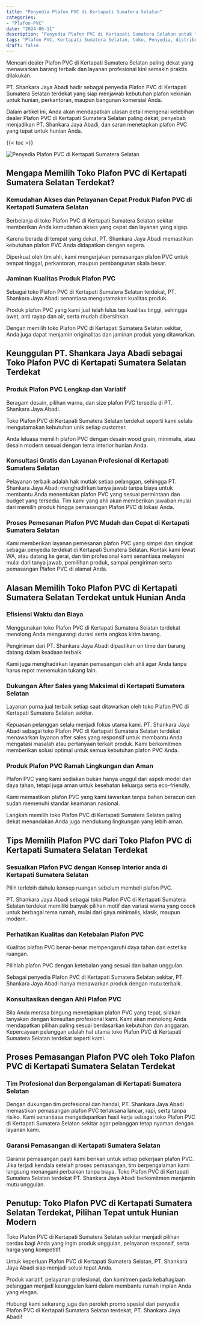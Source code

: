 ```yaml
---
title: "Penyedia Plafon PVC di Kertapati Sumatera Selatan"
categories: 
- "Plafon-PVC"
date: "2024-06-11"
description: "Penyedia Plafon PVC di Kertapati Sumatera Selatan untuk tempat tinggal, office, serta ritel. Plafon terbaik, beragam motif, variasi warna elegan, beserta layanan instalasi dikerjakan oleh teknisi profesional dan kepastian resmi!|Jasa distribusi Plafon PVC di Kertapati Sumatera Selatan bagi keperluan rumah, office, atau gerai, beserta plafon terbaik dan penempatan oleh teknisi profesional dan garansi resmi.|Pilihan Plafon PVC di Kertapati Sumatera Selatan yang andal bagi hunian, kantor, serta gerai, bersama plafon unggulan dan penempatan oleh tim profesional dan kepastian resmi.|Penjualan Plafon PVC di Kertapati Sumatera Selatan untuk rumah, kantor, dan ritel, beserta material terbaik dan instalasi oleh teknisi profesional, lengkap dengan garansi resmi.}"
tags: "Plafon PVC, Kertapati Sumatera Selatan, toko, Penyedia, distributor"
draft: false
---
```


Mencari dealer Plafon PVC di Kertapati Sumatera Selatan paling dekat yang menawarkan barang terbaik dan layanan profesional kini semakin praktis dilakukan.

PT. Shankara Jaya Abadi hadir sebagai penyedia Plafon PVC di Kertapati Sumatera Selatan terdekat yang siap menjawab kebutuhan plafon kekinian untuk hunian, perkantoran, maupun bangunan komersial Anda.

Dalam artikel ini, Anda akan mendapatkan ulasan detail mengenai kelebihan dealer Plafon PVC di Kertapati Sumatera Selatan paling dekat, penyebab menjadikan PT. Shankara Jaya Abadi, dan saran menetapkan plafon PVC yang tepat untuk hunian Anda.

{{< toc >}}

![Penyedia Plafon PVC di Kertapati Sumatera Selatan](/images/Plafon-PVC/Penyedia-Plafon-PVC-di-Kertapati-Sumatera-Selatan.png)


## Mengapa Memilih Toko Plafon PVC di Kertapati Sumatera Selatan Terdekat?

### Kemudahan Akses dan Pelayanan Cepat Produk Plafon PVC di Kertapati Sumatera Selatan

Berbelanja di toko Plafon PVC di Kertapati Sumatera Selatan sekitar memberikan Anda kemudahan akses yang cepat dan layanan yang sigap.

Karena berada di tempat yang dekat, PT. Shankara Jaya Abadi memastikan kebutuhan plafon PVC Anda didapatkan dengan segera.

Diperkuat oleh tim ahli, kami mengerjakan pemasangan plafon PVC untuk tempat tinggal, perkantoran, maupun pembangunan skala besar.

### Jaminan Kualitas Produk Plafon PVC

Sebagai toko Plafon PVC di Kertapati Sumatera Selatan terdekat, PT. Shankara Jaya Abadi senantiasa mengutamakan kualitas produk.

Produk plafon PVC yang kami jual telah lulus tes kualitas tinggi, sehingga awet, anti rayap dan air, serta mudah dibersihkan.

Dengan memilih toko Plafon PVC di Kertapati Sumatera Selatan sekitar, Anda juga dapat menjamin originalitas dan jaminan produk yang ditawarkan.

## Keunggulan PT. Shankara Jaya Abadi sebagai Toko Plafon PVC di Kertapati Sumatera Selatan Terdekat

### Produk Plafon PVC Lengkap dan Variatif

Beragam desain, pilihan warna, dan size plafon PVC tersedia di PT. Shankara Jaya Abadi.

Toko Plafon PVC di Kertapati Sumatera Selatan terdekat seperti kami selalu mengutamakan kebutuhan unik setiap customer.

Anda leluasa memilih plafon PVC dengan desain wood grain, minimalis, atau desain modern sesuai dengan tema interior hunian Anda.

### Konsultasi Gratis dan Layanan Profesional di Kertapati Sumatera Selatan

Pelayanan terbaik adalah hak mutlak setiap pelanggan, sehingga PT. Shankara Jaya Abadi menghadirkan tanya jawab tanpa biaya untuk membantu Anda menentukan plafon PVC yang sesuai permintaan dan budget yang tersedia. Tim kami yang ahli akan memberikan jawaban mulai dari memilih produk hingga pemasangan Plafon PVC di lokasi Anda.

### Proses Pemesanan Plafon PVC Mudah dan Cepat di Kertapati Sumatera Selatan

Kami memberikan layanan pemesanan plafon PVC yang simpel dan singkat sebagai penyedia terdekat di Kertapati Sumatera Selatan. Kontak kami lewat WA, atau datang ke gerai, dan tim profesional kami senantiasa melayani mulai dari tanya jawab, pemilihan produk, sampai pengiriman serta pemasangan Plafon PVC di alamat Anda.

## Alasan Memilih Toko Plafon PVC di Kertapati Sumatera Selatan Terdekat untuk Hunian Anda

### Efisiensi Waktu dan Biaya

Menggunakan toko Plafon PVC di Kertapati Sumatera Selatan terdekat menolong Anda mengurangi durasi serta ongkos kirim barang.

Pengiriman dari PT. Shankara Jaya Abadi dipastikan on time dan barang datang dalam keadaan terbaik.

Kami juga menghadirkan layanan pemasangan oleh ahli agar Anda tanpa harus repot menemukan tukang lain.

### Dukungan After Sales yang Maksimal di Kertapati Sumatera Selatan

Layanan purna jual terbaik setiap saat ditawarkan oleh toko Plafon PVC di Kertapati Sumatera Selatan sekitar.

Kepuasan pelanggan selalu menjadi fokus utama kami. PT. Shankara Jaya Abadi sebagai toko Plafon PVC di Kertapati Sumatera Selatan terdekat menawarkan layanan after sales yang responsif untuk membantu Anda mengatasi masalah atau pertanyaan terkait produk. Kami berkomitmen memberikan solusi optimal untuk semua kebutuhan plafon PVC Anda.

### Produk Plafon PVC Ramah Lingkungan dan Aman

Plafon PVC yang kami sediakan bukan hanya unggul dari aspek model dan daya tahan, tetapi juga aman untuk kesehatan keluarga serta eco-friendly.

Kami memastikan plafon PVC yang kami tawarkan tanpa bahan beracun dan sudah memenuhi standar keamanan nasional.

Langkah memilih toko Plafon PVC di Kertapati Sumatera Selatan paling dekat menandakan Anda juga mendukung lingkungan yang lebih aman.

## Tips Memilih Plafon PVC dari Toko Plafon PVC di Kertapati Sumatera Selatan Terdekat

### Sesuaikan Plafon PVC dengan Konsep Interior anda di Kertapati Sumatera Selatan

Pilih terlebih dahulu konsep ruangan sebelum membeli plafon PVC.

PT. Shankara Jaya Abadi sebagai toko Plafon PVC di Kertapati Sumatera Selatan terdekat memiliki banyak pilihan motif dan variasi warna yang cocok untuk berbagai tema rumah, mulai dari gaya minimalis, klasik, maupun modern.

### Perhatikan Kualitas dan Ketebalan Plafon PVC

Kualitas plafon PVC benar-benar mempengaruhi daya tahan dan estetika ruangan.

Pilihlah plafon PVC dengan ketebalan yang sesuai dan bahan unggulan.

Sebagai penyedia Plafon PVC di Kertapati Sumatera Selatan sekitar, PT. Shankara Jaya Abadi hanya menawarkan produk dengan mutu terbaik.

### Konsultasikan dengan Ahli Plafon PVC

Bila Anda merasa bingung menetapkan plafon PVC yang tepat, silakan tanyakan dengan konsultan profesional kami. Kami akan menolong Anda mendapatkan pilihan paling sesuai berdasarkan kebutuhan dan anggaran. Kepercayaan pelanggan adalah hal utama toko Plafon PVC di Kertapati Sumatera Selatan terdekat seperti kami.

## Proses Pemasangan Plafon PVC oleh Toko Plafon PVC di Kertapati Sumatera Selatan Terdekat

### Tim Profesional dan Berpengalaman di Kertapati Sumatera Selatan

Dengan dukungan tim profesional dan handal, PT. Shankara Jaya Abadi memastikan pemasangan plafon PVC terlaksana lancar, rapi, serta tanpa risiko. Kami senantiasa mengedepankan hasil kerja sebagai toko Plafon PVC di Kertapati Sumatera Selatan sekitar agar pelanggan tetap nyaman dengan layanan kami.

### Garansi Pemasangan di Kertapati Sumatera Selatan

Garansi pemasangan pasti kami berikan untuk setiap pekerjaan plafon PVC. Jika terjadi kendala setelah proses pemasangan, tim berpengalaman kami langsung menangani perbaikan tanpa biaya. Toko Plafon PVC di Kertapati Sumatera Selatan terdekat PT. Shankara Jaya Abadi berkomitmen menjamin mutu unggulan.

## Penutup: Toko Plafon PVC di Kertapati Sumatera Selatan Terdekat, Pilihan Tepat untuk Hunian Modern

Toko Plafon PVC di Kertapati Sumatera Selatan sekitar menjadi pilihan cerdas bagi Anda yang ingin produk unggulan, pelayanan responsif, serta harga yang kompetitif.

Untuk keperluan Plafon PVC di Kertapati Sumatera Selatan, PT. Shankara Jaya Abadi siap menjadi solusi tepat Anda.

Produk variatif, pelayanan profesional, dan komitmen pada kebahagiaan pelanggan menjadi keunggulan kami dalam membantu rumah impian Anda yang elegan.

Hubungi kami sekarang juga dan peroleh promo spesial dari penyedia Plafon PVC di Kertapati Sumatera Selatan terdekat, PT. Shankara Jaya Abadi!